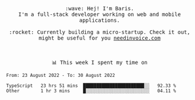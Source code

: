 <p align="center">
  <br><br>
  <samp>
    :wave: Hej! I'm Baris.
    <br>I'm a full-stack developer working on web and mobile applications.
       <br><br>:rocket: Currently building a micro-startup. Check it out, might be useful for you <a href="https://needinvoice.com/" target="_blank">needinvoice.com</a>

  </samp>
 <br><br><br>
</p>
<p align=center><samp>📊  This week I spent my time on</samp></p>


<!--START_SECTION:waka-->

```text
From: 23 August 2022 - To: 30 August 2022

TypeScript   23 hrs 51 mins  ███████████████████████░░   92.33 %
Other        1 hr 3 mins     █░░░░░░░░░░░░░░░░░░░░░░░░   04.11 %
```

<!--END_SECTION:waka-->


